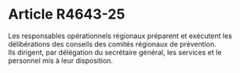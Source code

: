 # Article R4643-25

  
Les responsables opérationnels régionaux préparent et exécutent les délibérations des conseils des comités régionaux de prévention.   
Ils dirigent, par délégation du secrétaire général, les services et le personnel mis à leur disposition.